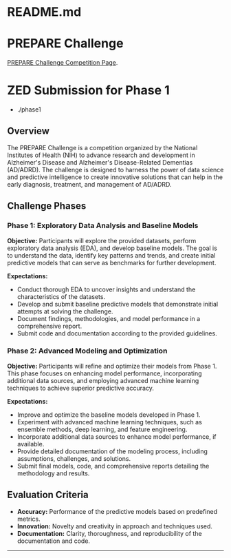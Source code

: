 # README.md

# PREPARE Challenge

 [PREPARE Challenge Competition Page](https://www.drivendata.org/competitions/253/competition-nih-alzheimers-adrd-1/).

# ZED Submission for Phase 1

+ ./phase1


## Overview
The PREPARE Challenge is a competition organized by the National Institutes of Health (NIH) to advance research and development in Alzheimer's Disease and Alzheimer's Disease-Related Dementias (AD/ADRD). The challenge is designed to harness the power of data science and predictive intelligence to create innovative solutions that can help in the early diagnosis, treatment, and management of AD/ADRD.

## Challenge Phases

### Phase 1: Exploratory Data Analysis and Baseline Models
**Objective:** 
Participants will explore the provided datasets, perform exploratory data analysis (EDA), and develop baseline models. The goal is to understand the data, identify key patterns and trends, and create initial predictive models that can serve as benchmarks for further development.

**Expectations:**
- Conduct thorough EDA to uncover insights and understand the characteristics of the datasets.
- Develop and submit baseline predictive models that demonstrate initial attempts at solving the challenge.
- Document findings, methodologies, and model performance in a comprehensive report.
- Submit code and documentation according to the provided guidelines.

### Phase 2: Advanced Modeling and Optimization
**Objective:** 
Participants will refine and optimize their models from Phase 1. This phase focuses on enhancing model performance, incorporating additional data sources, and employing advanced machine learning techniques to achieve superior predictive accuracy.

**Expectations:**
- Improve and optimize the baseline models developed in Phase 1.
- Experiment with advanced machine learning techniques, such as ensemble methods, deep learning, and feature engineering.
- Incorporate additional data sources to enhance model performance, if available.
- Provide detailed documentation of the modeling process, including assumptions, challenges, and solutions.
- Submit final models, code, and comprehensive reports detailing the methodology and results.


## Evaluation Criteria
- **Accuracy:** Performance of the predictive models based on predefined metrics.
- **Innovation:** Novelty and creativity in approach and techniques used.
- **Documentation:** Clarity, thoroughness, and reproducibility of the documentation and code.



---
